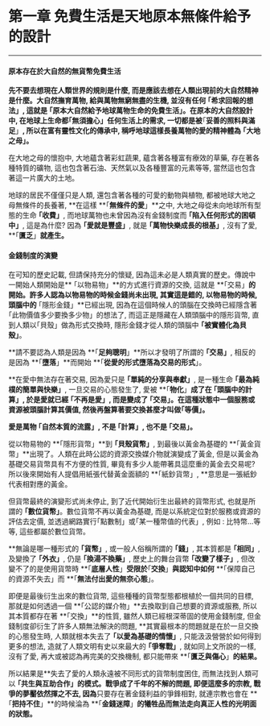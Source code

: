 # 第一章 免費生活是天地原本無條件給予的設計

---

#### 

#### 原本存在於大自然的無貨幣免費生活

**先不要去想現在人類世界的規則是什麼, 而是應該去想在人類出現前的大自然精神是什麼。大自然撫育萬物, 給與萬物無窮無盡的生機, 並沒有任何 ｢希求回報的想法」, 這就是 **｢**原本大自然給予地球萬物生命的免費生活**」**。**在原本的大自然設計中, 在地球上生命都**｢無須擔心」任何生活上的需求, 一切都是被**｢**妥善的照料與滿足**」**, 所以在富有靈性文化的傳承中, 稱呼地球這樣長養萬物的愛的精神體為 **｢**大地之母**」**。**

在大地之母的懷抱中, 大地蘊含著彩虹蔬果, 蘊含著各種富有療效的草藥, 存在著各種特質的礦物, 這也包含著石油、天然氣以及各種豐富的元素等等, 當然這也包含著這一片廣大的土地。

地球的居民不僅僅只是人類, 還包含著各種的可愛的動物與植物, 都被地球大地之母無條件的長養著, **在這樣 **｢**無條件的愛**」**之中, 大地之母從未向地球所有型態的生命 **｢**收費**」**, 而地球萬物也未曾因為沒有金錢制度而 **｢**陷入任何形式的困頓中**」**, 這是為什麼? 因為 **｢**愛就是豐盛**」**, 就是 **｢**萬物快樂成長的根基**」**, 沒有了愛, **｢**匱乏**」**就產生。**

#### 金錢制度的演變

在可知的歷史記載, 但請保持充分的懷疑, 因為這未必是人類真實的歷史。傳說中一開始人類開始是** ｢以物易物」**的方式進行資源的交換, 這就是 **｢交易」**的開始。許多人認為以物易物的時候金錢尚未出現, 其實這是錯的, 以物易物的時候, 頭腦中的** ｢隱形金錢」**已經出現, 因為在這個時候人的頭腦在交換時已經隱含著 ｢此物價值多少要換多少物」的想法了, 而這正是隱藏在人類頭腦中的隱形貨幣, 直到人類以｢貝殼」做為形式交換時, 隱形金錢才從人類的頭腦中 **｢被實體化為貝殼」**。

**請不要認為人類是因為 **｢**足夠聰明**」**所以才發明了所謂的 **｢**交易**」**, 相反的是因為 **｢**墮落**」**而開始 **｢**從愛的形式墮落為交易的形式**」。

**在愛中無法存在著交易, 因為愛只是 **｢**單純的分享與奉獻**」**, 是一種生命 **｢**最為純樸的簡單與快樂**」**, 一旦交易的心態發生了, 愛被 **｢**物化**」**成了在 **｢**頭腦中的計算**」**, 於是愛就已經 **｢**不再是愛**」**, 而是變成了 **｢**交易**」。在這種狀態中一個服務或資源被頭腦計算其價值, 然後再盤算著要交換甚麼才叫做**｢等價」。**

**愛是萬物 **｢**自然本質的流露**」**, 不是 **｢**計算**」**, 也不是 **｢**交易**」**。**

從以物易物的 **｢隱形貨幣」**到 **｢貝殼貨幣」**, 到最後以黃金為基礎的 **｢黃金貨幣」**出現了。人類在此時公認的資源交換媒介物就演變成了黃金, 但是以黃金為基礎交易貨幣具有不方便的性質, 畢竟有多少人能帶著具這麼重的黃金去交易呢? 所以後來開始有人提倡用紙張代替黃金面額的 **｢紙鈔貨幣」, **意思是一張紙鈔代表相對應的黃金。

但貨幣最終的演變形式尚未停止, 到了近代開始衍生出最終的貨幣形式, 也就是所謂的 **｢數位貨幣」**。數位貨幣不再以黃金為基礎, 而是以系統定位對於服務或資源的評估去定價, 並透過網路實行｢點數制」或｢某一種幣值的代表」, 例如 : 比特幣...等等, 這些都屬於數位貨幣。

**無論是哪一種形式的 **｢**貨幣**」**, 或一般人俗稱所謂的 **｢**錢**」**, 其本質都是 **｢**相同**」**, 及變換了 **｢**外衣**」**, 仍是 **｢**換湯不換藥**」**, 歷史上的舞台貨幣 **｢**改變了樣子**」**, 但改變不了的是使用貨幣時 **｢**底層人性**」**受限於**｢**交換**」**與認知中如何** **｢保障自己的資源不失去」而 **｢**無法付出愛的無奈心態**」。

即便是最後衍生出來的數位貨幣, 這些種種的貨幣型態都根植於一個共同的目標, 那就是如何透過一個 **｢公認的媒介物」**去換取到自己想要的資源或服務, 所以其本質都存在著 **｢交換」**的性質, 雖然人類已經根深蒂固的使用金錢制度, 但金錢制度卻衍生了許多人類無法解決的問題, **其實最根本的問題就是在於一旦交換的心態發生時, 人類就根本失去了 **｢**以愛為基礎的情懷**」**, 只能汲汲營營於如何得到更多的想法, 造就了人類文明有史以來最大的 **｢**爭奪戰**」**, 就如同上文所說的一樣, 沒有了愛, 再大或被認為再完美的交換機制, 都只能帶來 **｢**匱乏與傷心**」**的結果。**

所以結果是**失去了愛的人類永遠被不同形式的貨幣制度困住, 而無法找到人類可以 **｢**共生與互助合作」的模式**。戰爭成了千年的不解的問題, 即便這麼多的宗教, 戰爭的夢靨依然揮之不去, 因為**只要存在著金錢利益的爭鋒相對, 就連宗教也會在 **｢**把持不住**」**的時候淪為 **｢**金錢迷障**」**的犧牲品而無法走向真正人性的光明面的狀態。**


